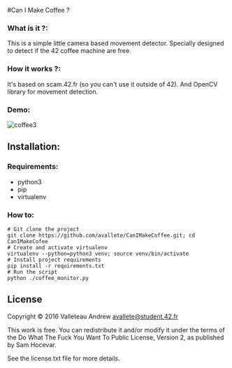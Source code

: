 #Can I Make Coffee ?

### What is it ?:
This is a simple little camera based movement detector. Specially designed to detect if the 42 coffee machine are free.

### How it works ?:
It's based on scam.42.fr (so you can't use it outside of 42). And OpenCV library for movement detection.

### Demo:
![coffee3](https://cloud.githubusercontent.com/assets/8771783/20031916/ea8af6a6-a37f-11e6-8279-45005bd6f39c.gif)

## Installation:

### Requirements:
- python3
- pip
- virtualenv

### How to:
    # Git clone the project
    git clone https://github.com/avallete/CanIMakeCoffee.git; cd CanIMakeCofee
    # Create and activate virtualenv
    virtualenv --python=python3 venv; source venv/bin/activate
    # Install project requirements
    pip install -r requirements.txt
    # Run the script
    python ./coffee_monitor.py

## License
Copyright © 2016 Valleteau Andrew <avallete@student.42.fr>

This work is free. You can redistribute it and/or modify it under the
terms of the Do What The Fuck You Want To Public License, Version 2,
as published by Sam Hocevar.

See the license.txt file for more details.
